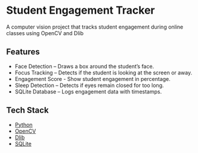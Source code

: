 # Student Engagement Tracker

A computer vision project that tracks student engagement during online classes using OpenCV and Dlib

## Features
* Face Detection – Draws a box around the student’s face.
* Focus Tracking – Detects if the student is looking at the screen or away.
* Engagement Score - Show student engagement in percentage.
* Sleep Detection – Detects if eyes remain closed for too long.
* SQLite Database – Logs engagement data with timestamps.

## Tech Stack
* [Python](https://www.python.org/)
* [OpenCV](https://opencv.org/)
* [Dlib](https://dlib.net/)
* [SQLite](https://www.sqlite.org/)

